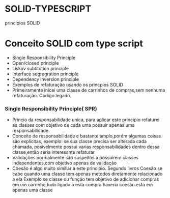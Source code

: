 # SOLID-TYPESCRIPT
principios SOLID

# Conceito SOLID com type script
- Single Responsibility Principle
- Open/closed principle
- Liskov subtitution principle
- Interface segregration principle
- Dependency inversion principle
- Exemplos de refaturação usando os princpios SOLID
- Primeiramente inicei uma classe de carrinhos de compras,sem nenhuma refaturação. Codigo legado.

### Single Responsibility Principle( SPR)
-  Princio da responsabilidade unica, para aplicar este principio refaturei as classes com objetivo de cada uma possuir apenas uma responsabilidade.
- Conceito de responsabilidade e bastante amplo,porém algumas coisas são explicitas, exemplo: se sua classe precisa ser alterada cada chamada,
posivelmente possui varias responsabilidades dentro dessa classe,então seria interesante refaturar
- Validações normalmente são suspeitos a possuirem classes independentes,com objetivo apenas de validação
- Coesão é algo muito similiar a este principio. Segundo livros Coesão se cabe quando uma classe tem apenas metodos diretamente relacionado a ela 
Exemplo se  classe ou função tem objetivo de  adicionar compras em um carrinho,tudo ligado a esta compra haveria coesão esta em apenas uma classe
